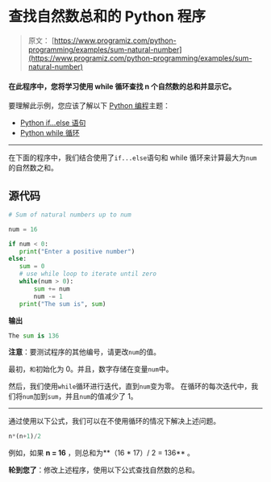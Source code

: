 # 查找自然数总和的 Python 程序

> 原文： [https://www.programiz.com/python-programming/examples/sum-natural-number](https://www.programiz.com/python-programming/examples/sum-natural-number)

#### 在此程序中，您将学习使用 while 循环查找 n 个自然数的总和并显示它。

要理解此示例，您应该了解以下 [Python 编程](/python-programming "Python tutorial")主题：

*   [Python if...else 语句](/python-programming/if-elif-else)
*   [Python while 循环](/python-programming/while-loop)

* * *

在下面的程序中，我们结合使用了`if...else`语句和 while 循环来计算最大为`num`的自然数之和。

## 源代码

```py
# Sum of natural numbers up to num

num = 16

if num < 0:
   print("Enter a positive number")
else:
   sum = 0
   # use while loop to iterate until zero
   while(num > 0):
       sum += num
       num -= 1
   print("The sum is", sum) 
```

**输出**

```py
The sum is 136

```

**注意**：要测试程序的其他编号，请更改`num`的值。

最初，`和`初始化为 0。并且，数字存储在变量`num`中。

然后，我们使用`while`循环进行迭代，直到`num`变为零。 在循环的每次迭代中，我们将`num`加到`sum`，并且`num`的值减少了 1。

* * *

通过使用以下公式，我们可以在不使用循环的情况下解决上述问题。

```py
n*(n+1)/2

```

例如，如果 **n = 16** ，则总和为**（16 * 17）/ 2 = 136** 。

**轮到您了**：修改上述程序，使用以下公式查找自然数的总和。